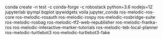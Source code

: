 conda create -n test -c conda-forge -c robostack python=3.6 nodejs=12 jupyterlab ipympl bqplot ipywidgets voila jupyter_conda ros-melodic-ros-core ros-melodic-rosauth ros-melodic-rospy ros-melodic-rosbridge-suite ros-melodic-rosbag ros-melodic-tf2-web-republisher ros-melodic-franka-ros ros-melodic-interactive-marker-tutorials ros-melodic-teb-local-planner ros-melodic-turtlebot3 ros-melodic-turtlebot3-fake

